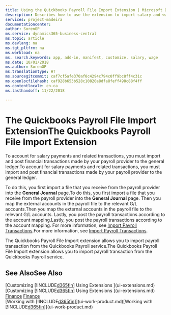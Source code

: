 ```yaml
---
title: Using the Quickbooks Payroll File Import Extension | Microsoft Docs
description: Describes how to use the extension to import salary and wage transactions from the Quickbooks Payroll service.
services: project-madeira
documentationcenter: 
author: SorenGP
ms.service: dynamics365-business-central
ms.topic: article
ms.devlang: na
ms.tgt_pltfrm: na
ms.workload: na
ms. search.keywords: app, add-in, manifest, customize, salary, wage
ms.date: 10/01/2018
ms.author: SorenGP
ms.translationtype: HT
ms.sourcegitcommit: caf7cf5afe370af0c4294c794c0ff9bc8ff4c31c
ms.openlocfilehash: caf928b653b528c10820a8dfa8feff498c88f4ff
ms.contentlocale: en-ca
ms.lasthandoff: 11/22/2018

---
```

# <a name="the-quickbooks-payroll-file-import-extension"></a><span data-ttu-id="1faed-103">The Quickbooks Payroll File Import Extension</span><span class="sxs-lookup"><span data-stu-id="1faed-103">The Quickbooks Payroll File Import Extension</span></span>
<span data-ttu-id="1faed-104">To account for salary payments and related transactions, you must import and post financial transactions made by your payroll provider to the general ledger.</span><span class="sxs-lookup"><span data-stu-id="1faed-104">To account for salary payments and related transactions, you must import and post financial transactions made by your payroll provider to the general ledger.</span></span>

<span data-ttu-id="1faed-105">To do this, you first import a file that you receive from the payroll provider into the **General Journal** page.</span><span class="sxs-lookup"><span data-stu-id="1faed-105">To do this, you first import a file that you receive from the payroll provider into the **General Journal** page.</span></span> <span data-ttu-id="1faed-106">Then you map the external accounts in the payroll file to the relevant G/L accounts.</span><span class="sxs-lookup"><span data-stu-id="1faed-106">Then you map the external accounts in the payroll file to the relevant G/L accounts.</span></span> <span data-ttu-id="1faed-107">Lastly, you post the payroll transactions according to the account mapping.</span><span class="sxs-lookup"><span data-stu-id="1faed-107">Lastly, you post the payroll transactions according to the account mapping.</span></span> <span data-ttu-id="1faed-108">For more information, see [Import Payroll Transactions](finance-how-import-payroll-transactions.md).</span><span class="sxs-lookup"><span data-stu-id="1faed-108">For more information, see [Import Payroll Transactions](finance-how-import-payroll-transactions.md).</span></span>

<span data-ttu-id="1faed-109">The Quickbooks Payroll File Import extension allows you to import payroll transaction from the Quickbooks Payroll service.</span><span class="sxs-lookup"><span data-stu-id="1faed-109">The Quickbooks Payroll File Import extension allows you to import payroll transaction from the Quickbooks Payroll service.</span></span>

## <a name="see-also"></a><span data-ttu-id="1faed-110">See Also</span><span class="sxs-lookup"><span data-stu-id="1faed-110">See Also</span></span>
<span data-ttu-id="1faed-111">[Customizing [!INCLUDE[d365fin](includes/d365fin_md.md)] Using Extensions ](ui-extensions.md)  </span><span class="sxs-lookup"><span data-stu-id="1faed-111">[Customizing [!INCLUDE[d365fin](includes/d365fin_md.md)] Using Extensions ](ui-extensions.md)  </span></span>  
<span data-ttu-id="1faed-112">[Finance](finance.md)  </span><span class="sxs-lookup"><span data-stu-id="1faed-112">[Finance](finance.md)  </span></span>  
<span data-ttu-id="1faed-113">[Working with [!INCLUDE[d365fin](includes/d365fin_md.md)]](ui-work-product.md)</span><span class="sxs-lookup"><span data-stu-id="1faed-113">[Working with [!INCLUDE[d365fin](includes/d365fin_md.md)]](ui-work-product.md)</span></span>


